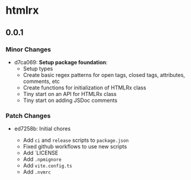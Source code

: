 # htmlrx

## 0.0.1

### Minor Changes

- d7ca069: **Setup package foundation**:
  - Setup types
  - Create basic regex patterns for open tags, closed tags, attributes, comments, etc
  - Create functions for initialization of HTMLRx class
  - Tiny start on an API for HTMLRx class
  - Tiny start on adding JSDoc comments

### Patch Changes

- ed7258b: Initial chores

  - Add `ci` and `release` scripts to `package.json`
  - Fixed github workflows to use new scripts
  - Add `LICENSE
  - Add `.npmignore`
  - Add `vite.config.ts`
  - Add `.nvmrc`
